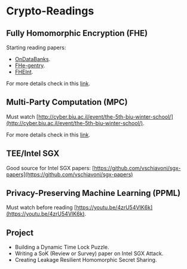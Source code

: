 # Crypto-Readings

## Fully Homomorphic Encryption (FHE) 

Starting reading papers: 
* [OnDataBanks](https://github.com/arupmondal-cs/Crypto-Reading/blob/master/FHE/OnDataBanks.pdf). 
* [FHe-gentry](https://github.com/arupmondal-cs/Crypto-Reading/blob/master/FHE/FHE-gentry.pdf). 
* [FHEInt](https://github.com/arupmondal-cs/Crypto-Reading/blob/master/FHE/FHEInt.pdf). 


For more details check in this [link](https://github.com/arupmondal-cs/Research-FHE). 

## Multi-Party Computation (MPC) 

Must watch [http://cyber.biu.ac.il/event/the-5th-biu-winter-school/](http://cyber.biu.ac.il/event/the-5th-biu-winter-school/). 

For more details check in this [link](https://github.com/arupmondal-cs/awesome-mpc). 

## TEE/Intel SGX

Good source for Intel SGX papers: [https://github.com/vschiavoni/sgx-papers](https://github.com/vschiavoni/sgx-papers)


## Privacy-Preserving Machine Learning (PPML) 

Must watch before reading [https://youtu.be/4zrU54VIK6k](https://youtu.be/4zrU54VIK6k). 


## Project

* Building a Dynamic Time Lock Puzzle.
* Writing a SoK (Review or Survey) paper on Intel SGX Attack.
* Creating Leakage Resilient Homomorphic Secret Sharing.

